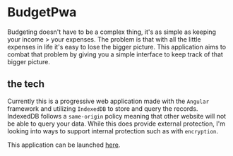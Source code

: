 # BudgetPwa

Budgeting doesn't have to be a complex thing, it's as simple as keeping your income > your expenses.
The problem is that with all the little expenses in life it's easy to lose the bigger picture.
This application aims to combat that problem by giving you a simple interface to keep track of that bigger picture.

## the tech
Currently this is a progressive web application made with the `Angular` framework and utilizing `IndexedDB` to store and query the records. IndexedDB follows a `same-origin` policy meaning that other website will not be able to query your data. While this does provide external protection, I'm looking into ways to support internal protection such as with `encryption`.

This application can be launched [here](https://thinkcomputing-budgetpwa.web.app/).